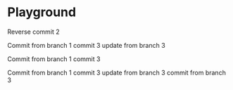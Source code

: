 # Playground
Reverse commit 2


Commit from branch 1 commit 3
update from branch 3

Commit from branch 1 commit 3


Commit from branch 1 commit 3
update from branch 3
commit from branch 3
